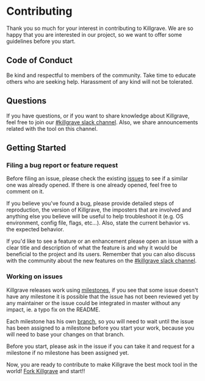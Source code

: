 # Contributing

Thank you so much for your interest in contributing to Killgrave. We are so happy that you are interested in our project,
so we want to offer some guidelines before you start.

## Code of Conduct

Be kind and respectful to members of the community. Take time to educate others who are seeking help. Harassment of any kind will not be tolerated.

## Questions

If you have questions, or if you want to share knowledge about Killgrave, feel free to join our [#killgrave slack channel](https://gophers.slack.com/archives/C01CJCP04E8).
Also, we share announcements related with the tool on this channel.

## Getting Started

### Filing a bug report or feature request

Before filing an issue, please check the existing [issues](https://github.com/friendsofgo/killgrave/issues) to see if a similar one was already opened. If there is one already opened, feel free to comment on it.

If you believe you've found a bug, please provide detailed steps of reproduction, the version of Killgrave, the imposters that are involved and anything else you believe will be useful to help troubleshoot it (e.g. OS environment, config file, flags, etc...). Also, state the current behavior vs. the expected behavior.

If you'd like to see a feature or an enhancement please open an issue with a clear title and description of what the feature is and why it would be beneficial to the project and its users. Remember that you can also
discuss with the community about the new features on the [#killgrave slack channel](https://gophers.slack.com/archives/C01CJCP04E8).

### Working on issues

Killgrave releases work using [milestones](https://github.com/friendsofgo/killgrave/milestones), if you see that some issue doesn't have
any milestone it is possible that the issue has not been reviewed yet by any maintainer or the issue could be integrated in master 
without any impact, ie. a typo fix on the README.

Each milestone has his own [branch](https://github.com/friendsofgo/killgrave/branches), so you will need to wait until the issue has been assigned to a milestone before you start your work, because you will need to base your changes on that branch.

Before you start, please ask in the issue if you can take it and request for a milestone if no milestone has been assigned yet.

Now, you are ready to contribute to make Killgrave the best mock tool in the world! [Fork Killgrave](https://github.com/friendsofgo/killgrave/fork) and start!!
